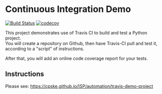 Continuous Integration Demo
============================
[![Build Status](https://travis-ci.com/ttxking/demo-pyci.svg?branch=master)](https://travis-ci.com/ttxking/demo-pyci)
[![codecov](https://codecov.io/gh/ttxking/demo-pyci/branch/master/graph/badge.svg?token=JXRZ8VFV0H)](undefined)

This project demonstrates use of Travis CI to build and test a Python project.  
You will create a repository on Github, then have Travis-CI pull and test it,
according to a "script" of instructions.

After that, you will add an online code coverage report for your tests.

## Instructions

Please see: https://cpske.github.io/ISP/automation/travis-demo-project

